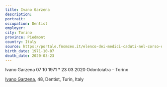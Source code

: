 ```yaml
---
title: Ivano Garzena
description: 
portrait: 
occupation: Dentist
employer: 
city: Torino
province: Piedmont
country: Italy 
source: https://portale.fnomceo.it/elenco-dei-medici-caduti-nel-corso-dellepidemia-di-covid-19/
birth_date: 1971-10-07
death_date: 2020-03-23
---
```


Ivano Garzena 07 10 1971 † 23 03 2020
Odontoiatra – Torino

<a href="https://portale.fnomceo.it/elenco-dei-medici-caduti-nel-corso-dellepidemia-di-covid-19/">Ivano Garzena</a>, 48, Dentist, Turin, Italy

